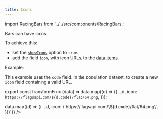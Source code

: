 ```yaml
---
title: Icons
---
```


import RacingBars from '../../src/components/RacingBars';

Bars can have icons.

To achieve this:

- set the [`showIcons`](../documentation/options.md#showicons) option to `true`.
- add the field `icon`, with icon URLs, to the [data items](../documentation/data.md#long-data).

Example:

This example uses the `code` field, in the [population dataset](../sample-datasets.md#population), to create a new `icon` field containing a valid URL.

export const transformFn = (data) => data.map((d) => ({
...d,
icon: `https://flagsapi.com/${d.code}/flat/64.png`,
}));

<div className="gallery">
  <RacingBars
    dataUrl="/data/population.csv"
    dataType="csv"
    dataTransform={transformFn}
    title="World Population in 60 Years"
    subTitle="Country Population in millions"
    caption="Source: World Bank"
    showIcons={true}
    labelsPosition="outside"
    dynamicProps={{dataTransform: `(data) => data.map((d) => ({
      ...d,
      icon: \`https://flagsapi.com/\${d.code}/flat/64.png\`,
    }))`}}
  />
</div>
